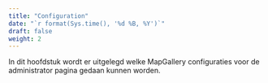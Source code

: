 ```yaml
---
title: "Configuration"
date: "`r format(Sys.time(), '%d %B, %Y')`"
draft: false
weight: 2
---
```

In dit hoofdstuk wordt er uitgelegd welke MapGallery configuraties voor de administrator pagina gedaan kunnen worden.
